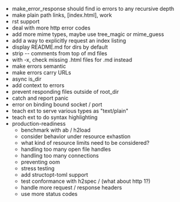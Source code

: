 - make_error_response should find io errors to any recursive depth
- make plain path links, [index.html], work
- rst support
- deal with more http error codes
- add more mime types, maybe use tree_magic or mime_guess
- add a way to explicitly request an index listing
- display README.md for dirs by default
- strip -- comments from top of md files
- with -x, check missing .html files for .md instead
- make errors semantic
- make errors carry URLs
- async is_dir
- add context to errors
- prevent responding files outside of root_dir
- catch and report panic
- error on binding bound socket / port
- teach ext to serve various types as "text/plain"
- teach ext to do syntax highlighting
- production-readiness
  - benchmark with ab / h2load
  - consider behavior under resource exhastion
  - what kind of resource limits need to be considered?
  - handling too many open file handles
  - handling too many connections
  - preventing oom
  - stress testing
  - add structopt-toml support
  - test conformance with h2spec / (what about http 1?)
  - handle more request / response headers
  - use more status codes
